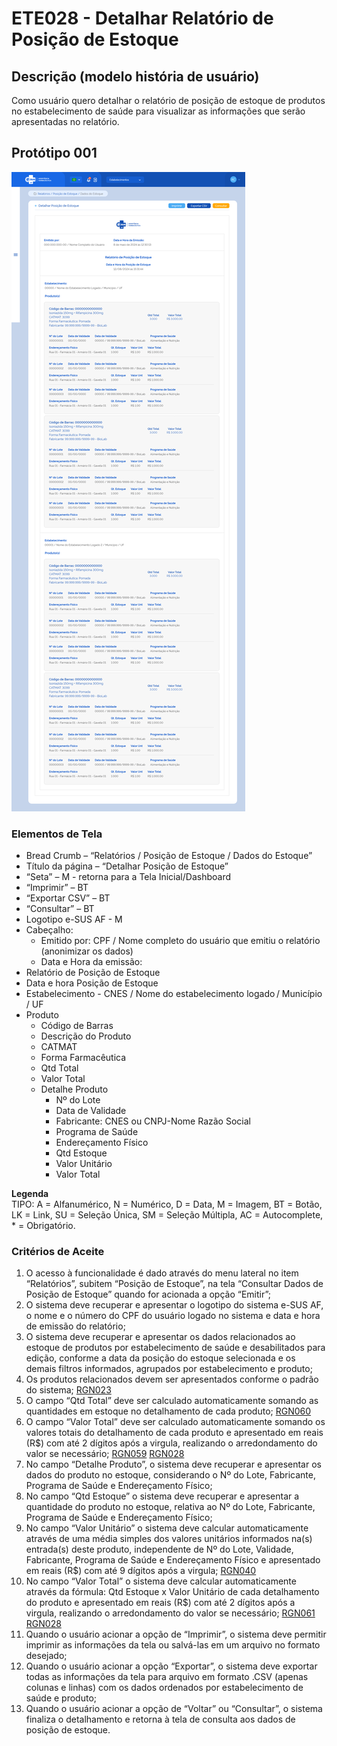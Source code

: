 # ETE028 - Detalhar Relatório de Posição de Estoque 

## Descrição (modelo história de usuário)
Como usuário quero detalhar o relatório de posição de estoque de produtos no estabelecimento de saúde para visualizar as informações que serão apresentadas no relatório. 

## Protótipo 001
![alt text](../imagens/ete-028-prot-001.png)

### Elementos de Tela 
* Bread Crumb – “Relatórios / Posição de Estoque / Dados do Estoque” 
* Título da página – “Detalhar Posição de Estoque” 
* “Seta” – M - retorna para a Tela Inicial/Dashboard 
* “Imprimir” – BT 
* “Exportar CSV” – BT 
* “Consultar” – BT 
* Logotipo e-SUS AF - M 
* Cabeçalho:  
    * Emitido por: CPF / Nome completo do usuário que emitiu o relatório (anonimizar os dados)  
    * Data e Hora da emissão: 
* Relatório de Posição de Estoque 
* Data e hora Posição de Estoque  
* Estabelecimento - CNES / Nome do estabelecimento logado / Município / UF  
* Produto 
    * Código de Barras 
    * Descrição do Produto 
    * CATMAT 
    * Forma Farmacêutica 
    * Qtd Total 
    * Valor Total  
    * Detalhe Produto 
        * Nº do Lote 
        * Data de Validade 
        * Fabricante: CNES ou CNPJ-Nome Razão Social  
        * Programa de Saúde 
        * Endereçamento Físico 
        * Qtd Estoque 
        * Valor Unitário  
        * Valor Total  

**Legenda**  
TIPO: A = Alfanumérico, N = Numérico, D = Data, M = Imagem, BT = Botão, LK = Link, SU = Seleção Única, SM = Seleção Múltipla, AC = Autocomplete, * = Obrigatório.
 
### Critérios de Aceite 
1. O acesso à funcionalidade é dado através do menu lateral no item “Relatórios”, subitem “Posição de Estoque”, na tela “Consultar Dados de Posição de Estoque” quando for acionada a opção “Emitir”; 
2. O sistema deve recuperar e apresentar o logotipo do sistema e-SUS AF, o nome e o número do CPF do usuário logado no sistema e data e hora de emissão do relatório; 
3. O sistema deve recuperar e apresentar os dados relacionados ao estoque de produtos por estabelecimento de saúde e desabilitados para edição, conforme a data da posição do estoque selecionada e os demais filtros informados, agrupados por estabelecimento e produto; 
4. Os produtos relacionados devem ser apresentados conforme o padrão do sistema; [RGN023](DocumentoDeRegrasv2.md#rgn023) 
5. O campo “Qtd Total” deve ser calculado automaticamente somando as quantidades em estoque no detalhamento de cada produto; [RGN060](DocumentoDeRegrasv2.md#rgn060) 
6. O campo “Valor Total” deve ser calculado automaticamente somando os valores totais do detalhamento de cada produto e apresentado em reais (R$) com até 2 dígitos após a virgula, realizando o arredondamento do valor se necessário; [RGN059](DocumentoDeRegrasv2.md#rgn059) [RGN028](DocumentoDeRegrasv2.md#rgn028)
7. No campo “Detalhe Produto”, o sistema deve recuperar e apresentar os dados do produto no estoque, considerando o Nº do Lote, Fabricante, Programa de Saúde e Endereçamento Físico; 
8. No campo “Qtd Estoque” o sistema deve recuperar e apresentar a quantidade do produto no estoque, relativa ao Nº do Lote, Fabricante, Programa de Saúde e Endereçamento Físico; 
9. No campo “Valor Unitário” o sistema deve calcular automaticamente através de uma média simples dos valores unitários informados na(s) entrada(s) deste produto, independente de Nº do Lote, Validade, Fabricante, Programa de Saúde e Endereçamento Físico e apresentado em reais (R$) com até 9 dígitos após a virgula; [RGN040](DocumentoDeRegrasv2.md#rgn040) 
10. No campo “Valor Total” o sistema deve calcular automaticamente através da fórmula: Qtd Estoque x Valor Unitário de cada detalhamento do produto e apresentado em reais (R$) com até 2 dígitos após a virgula, realizando o arredondamento do valor se necessário; [RGN061](DocumentoDeRegrasv2.md#rgn061) [RGN028](DocumentoDeRegrasv2.md#rgn028)  
11. Quando o usuário acionar a opção de “Imprimir”, o sistema deve permitir imprimir as informações da tela ou salvá-las em um arquivo no formato desejado; 
12. Quando o usuário acionar a opção “Exportar”, o sistema deve exportar todas as informações da tela para arquivo em formato .CSV (apenas colunas e linhas) com os dados ordenados por estabelecimento de saúde e produto; 
13. Quando o usuário acionar a opção de “Voltar” ou “Consultar”, o sistema finaliza o detalhamento e retorna à tela de consulta aos dados de posição de estoque.  